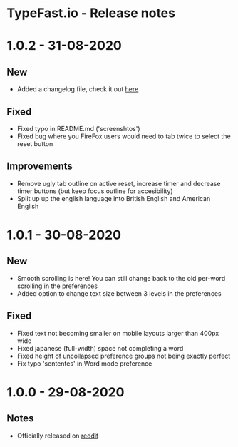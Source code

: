 # TypeFast.io - Release notes

# 1.0.2 - 31-08-2020

## New

- Added a changelog file, check it out [here](https://github.com/CasperVerswijvelt/TypeFast/blob/master/README.md)

## Fixed

- Fixed typo in README.md ('screenshtos')
- Fixed bug where you FireFox users would need to tab twice to select the reset button

## Improvements

- Remove ugly tab outline on active reset, increase timer and decrease timer buttons (but keep focus outline for accesibility)
- Split up up the english language into British English and American English

# 1.0.1 - 30-08-2020

## New

- Smooth scrolling is here! You can still change back to the old per-word scrolling in the preferences
- Added option to change text size between 3 levels in the preferences

## Fixed

- Fixed text not becoming smaller on mobile layouts larger than 400px wide
- Fixed japanese (full-width) space not completing a word
- Fixed height of uncollapsed preference groups not being exactly perfect
- Fix typo 'sententes' in Word mode preference

# 1.0.0 - 29-08-2020

## Notes

- Officially released on [reddit](https://www.reddit.com/r/MechanicalKeyboards/comments/iirhiw/typefastio_yet_another_typing_speed_test/?utm_source=share&utm_medium=web2x&context=3)
